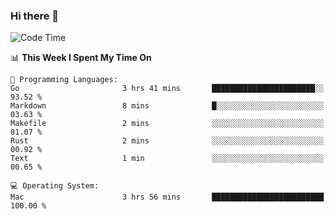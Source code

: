 ### Hi there 👋

<!--
**CrazyCollin/crazycollin** is a ✨ _special_ ✨ repository because its `README.md` (this file) appears on your GitHub profile.

Here are some ideas to get you started:

- 🔭 I’m currently working on ...
- 🌱 I’m currently learning ...
- 👯 I’m looking to collaborate on ...
- 🤔 I’m looking for help with ...
- 💬 Ask me about ...
- 📫 How to reach me: ...
- 😄 Pronouns: ...
- ⚡ Fun fact: ...
-->

<!--START_SECTION:waka-->
![Code Time](http://img.shields.io/badge/Code%20Time-2%2C066%20hrs%2031%20mins-blue)

📊 **This Week I Spent My Time On** 

```text
💬 Programming Languages: 
Go                       3 hrs 41 mins       ███████████████████████░░   93.52 % 
Markdown                 8 mins              █░░░░░░░░░░░░░░░░░░░░░░░░   03.63 % 
Makefile                 2 mins              ░░░░░░░░░░░░░░░░░░░░░░░░░   01.07 % 
Rust                     2 mins              ░░░░░░░░░░░░░░░░░░░░░░░░░   00.92 % 
Text                     1 min               ░░░░░░░░░░░░░░░░░░░░░░░░░   00.65 % 

💻 Operating System: 
Mac                      3 hrs 56 mins       █████████████████████████   100.00 % 
```


<!--END_SECTION:waka-->
